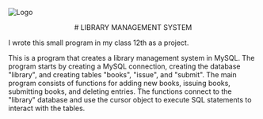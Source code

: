 ![Logo](https://i.ibb.co/d0kwd3S/pngegg-1.png)
<p align="center">
 # LIBRARY MANAGEMENT SYSTEM
</p>

I wrote this small program in my class 12th as a project.

This is a program that creates a library management system in MySQL. The program starts by creating a MySQL connection, creating the database "library", and creating tables "books", "issue", and "submit". The main program consists of functions for adding new books, issuing books, submitting books, and deleting entries. The functions connect to the "library" database and use the cursor object to execute SQL statements to interact with the tables.
